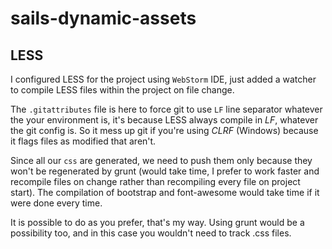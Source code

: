 # sails-dynamic-assets

## LESS
I configured LESS for the project using `WebStorm` IDE, just added a watcher to compile LESS files within the project on file change.

The `.gitattributes` file is here to force git to use `LF` line separator whatever the your environment is, it's because LESS always compile in *LF*, whatever the git config is.
So it mess up git if you're using *CLRF* (Windows) because it flags files as modified that aren't.

Since all our `css` are generated, we need to push them only because they won't be regenerated by grunt (would take time,
I prefer to work faster and recompile files on change rather than recompiling every file on project start).
The compilation of bootstrap and font-awesome would take time if it were done every time.

It is possible to do as you prefer, that's my way. Using grunt would be a possibility too, and in this case you wouldn't need to track .css files.

